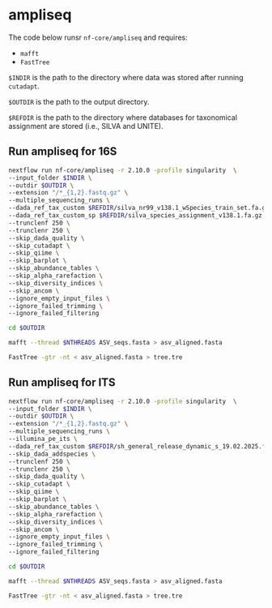 # ampliseq

The code below runsr `nf-core/ampliseq` and requires:
* `mafft`
* `FastTree`

`$INDIR` is the path to the directory where data was stored after running `cutadapt`.

`$OUTDIR` is the path to the output directory.

`$REFDIR` is the path to the directory where databases for taxonomical assignment are stored (i.e., SILVA and UNITE).

## Run ampliseq for 16S

```bash
nextflow run nf-core/ampliseq -r 2.10.0 -profile singularity  \
--input_folder $INDIR \
--outdir $OUTDIR \
--extension "/*_{1,2}.fastq.gz" \
--multiple_sequencing_runs \
--dada_ref_tax_custom $REFDIR/silva_nr99_v138.1_wSpecies_train_set.fa.gz \
--dada_ref_tax_custom_sp $REFDIR/silva_species_assignment_v138.1.fa.gz \
--trunclenf 250 \
--trunclenr 250 \
--skip_dada_quality \
--skip_cutadapt \
--skip_qiime \
--skip_barplot \
--skip_abundance_tables \
--skip_alpha_rarefaction \
--skip_diversity_indices \
--skip_ancom \
--ignore_empty_input_files \
--ignore_failed_trimming \
--ignore_failed_filtering

cd $OUTDIR

mafft --thread $NTHREADS ASV_seqs.fasta > asv_aligned.fasta

FastTree -gtr -nt < asv_aligned.fasta > tree.tre
```

## Run ampliseq for ITS

```bash
nextflow run nf-core/ampliseq -r 2.10.0 -profile singularity  \
--input_folder $INDIR \
--outdir $OUTDIR \
--extension "/*_{1,2}.fastq.gz" \
--multiple_sequencing_runs \
--illumina_pe_its \
--dada_ref_tax_custom $REFDIR/sh_general_release_dynamic_s_19.02.2025.fasta \
--skip_dada_addspecies \
--trunclenf 250 \
--trunclenr 250 \
--skip_dada_quality \
--skip_cutadapt \
--skip_qiime \
--skip_barplot \
--skip_abundance_tables \
--skip_alpha_rarefaction \
--skip_diversity_indices \
--skip_ancom \
--ignore_empty_input_files \
--ignore_failed_trimming \
--ignore_failed_filtering

cd $OUTDIR

mafft --thread $NTHREADS ASV_seqs.fasta > asv_aligned.fasta

FastTree -gtr -nt < asv_aligned.fasta > tree.tre
```
